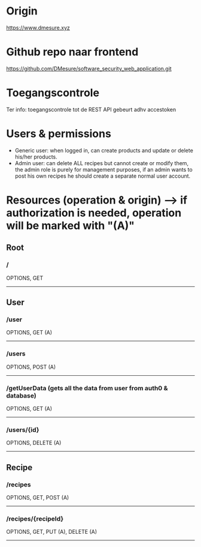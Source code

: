 # Origin

https://www.dmesure.xyz

# Github repo naar frontend

https://github.com/DMesure/software_security_web_application.git

# Toegangscontrole

Ter info: toegangscontrole tot de REST API gebeurt adhv accestoken

# Users & permissions

- Generic user: when logged in, can create products and update or delete his/her products.
- Admin user: can delete ALL recipes but cannot create or modify them, the admin role is purely for management purposes, if an admin wants to post his own recipes he should create a separate normal user account.

# Resources (operation & origin) --> if authorization is needed, operation will be marked with "(A)"

## Root

### /

OPTIONS, GET

---

## User

### /user

OPTIONS, GET (A)

---

### /users

OPTIONS, POST (A)

---

### /getUserData (gets all the data from user from auth0 & database)

OPTIONS, GET (A)

---

### /users/{id}

OPTIONS, DELETE (A)

---

## Recipe

### /recipes

OPTIONS, GET, POST (A)

---

### /recipes/{recipeId}

OPTIONS, GET, PUT (A), DELETE (A)

---
